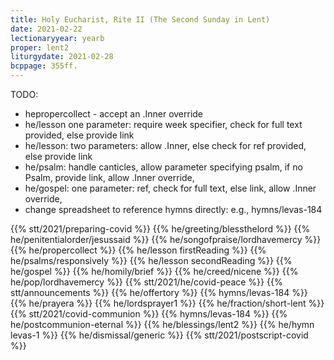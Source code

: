```yaml
---
title: Holy Eucharist, Rite II (The Second Sunday in Lent)
date: 2021-02-22
lectionaryyear: yearb
proper: lent2
liturgydate: 2021-02-28
bcppage: 355ff.
---
```

TODO:
- hepropercollect - accept an .Inner override
- he/lesson one parameter: require week specifier, check for full text provided, else provide link
- he/lesson: two parameters: allow .Inner, else check for ref provided, else provide link
- he/psalm: handle canticles, allow parameter specifying psalm, if no Psalm, provide link, allow .Inner override,
- he/gospel: one parameter: ref, check for full text, else link, allow .Inner override,
- change spreadsheet to reference hymns directly: e.g., hymns/levas-184

{{% stt/2021/preparing-covid %}}
{{% he/greeting/blessthelord %}}
{{% he/penitentialorder/jesussaid %}}
{{% he/songofpraise/lordhavemercy %}}
{{% he/propercollect %}}
{{% he/lesson firstReading %}}
{{% he/psalms/responsively %}}
{{% he/lesson secondReading %}}
{{% he/gospel %}}
{{% he/homily/brief %}}
{{% he/creed/nicene %}}
{{% he/pop/lordhavemercy %}}
{{% stt/2021/he/covid-peace %}}
{{% stt/announcements %}}
{{% he/offertory %}}
{{% hymns/levas-184 %}}
{{% he/prayera %}}
{{% he/lordsprayer1 %}}
{{% he/fraction/short-lent %}}
{{% stt/2021/covid-communion %}}
{{% hymns/levas-184 %}}
{{% he/postcommunion-eternal %}}
{{% he/blessings/lent2 %}}
{{% he/hymn levas-1 %}}
{{% he/dismissal/generic %}}
{{% stt/2021/postscript-covid %}}
